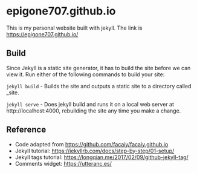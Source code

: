 # epigone707.github.io

This is my personal website built with jekyll. The link is https://epigone707.github.io/


## Build
Since Jekyll is a static site generator, it has to build the site before we can view it. Run either of the following commands to build your site:

`jekyll build` - Builds the site and outputs a static site to a directory called _site.

`jekyll serve` - Does jekyll build and runs it on a local web server at http://localhost:4000, rebuilding the site any time you make a change.

## Reference
- Code adapted from https://github.com/facaiy/facaiy.github.io
- Jekyll tutorial: https://jekyllrb.com/docs/step-by-step/01-setup/
- Jekyll tags tutorial: https://longqian.me/2017/02/09/github-jekyll-tag/
- Comments widget: https://utteranc.es/